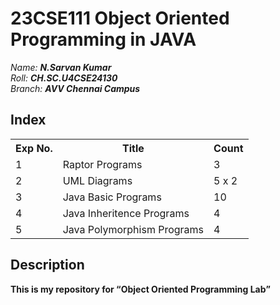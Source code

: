 # 23CSE111 Object Oriented Programming in JAVA

*Name:*  ***N.Sarvan Kumar***
<br>
*Roll:*  ***CH.SC.U4CSE24130***
<br>
*Branch:* ***AVV Chennai Campus***

## Index

<table>
  <tr>
    <th>Exp No.</th>
    <th>Title</th>
    <th>Count</th>
  </tr>
  <tr>
    <td>1</td>
    <td>Raptor Programs</td>
    <td>3</td>
  </tr>
  <tr>
    <td>2</td>
    <td>UML Diagrams</td>
    <td>5 x 2</td>
  </tr>
  <tr>
    <td>3</td>
    <td>Java Basic Programs</td>
    <td>10</td>
  </tr>
  <tr>
    <td>4</td>
    <td>Java Inheritence Programs</td>
    <td>4</td>
  </tr>
  <tr>
    <td>5</td>
    <td>Java Polymorphism Programs</td>
    <td>4</td>
  </tr>
</table>

## Description
<b>This is my repository for <q>Object Oriented Programming Lab</q></b>
